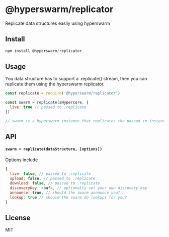 # @hyperswarm/replicator

Replicate data structures easily using hyperswarm

## Install

```js
npm install @hyperswarm/replicator
```

## Usage

You data structure has to support a .replicate() stream, then you can replicate
them using the hyperswarm replicator.

```js
const replicate = require('@hyperswarm/replicator')

const swarm = replicate(aHypercore, {
  live: true // passed to .replicate
})

// swarm is a hyperswarm instance that replicates the passed in instance
```

## API

#### `swarm = replicate(dataStructure, [options])`

Options include

```js
{
  live: false, // passed to .replicate
  upload: false, // passed to .replicate
  download: false, // passed to .replicate
  discoveryKey: <buf>, // optionally set your own discovery key
  announce: true, // should the swarm announce you?
  lookup: true // should the swarm do lookups for you?
}
```

## License

MIT

